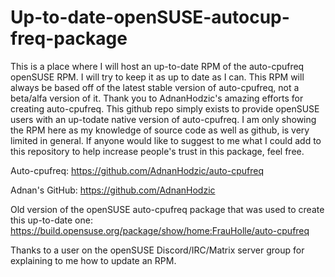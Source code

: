 # Up-to-date-openSUSE-autocup-freq-package
This is a place where I will host an up-to-date RPM of the auto-cpufreq openSUSE RPM. I will try to keep it as up to date as I can. This RPM will always be based off of the latest stable version of auto-cpufreq, not a beta/alfa version of it. 
Thank you to AdnanHodzic's amazing efforts for creating auto-cpufreq. This github repo simply exists to provide openSUSE users with an up-todate native version of auto-cpufreq. I am only showing the RPM here as my knowledge of source code as well as github, is very limited in general. If anyone would like to suggest to me what I could add to this repository to help increase people's trust in this package, feel free. 

Auto-cpufreq: https://github.com/AdnanHodzic/auto-cpufreq

Adnan's GitHub: https://github.com/AdnanHodzic

Old version of the openSUSE auto-cpufreq package that was used to create this up-to-date one: https://build.opensuse.org/package/show/home:FrauHolle/auto-cpufreq

Thanks to a user on the openSUSE Discord/IRC/Matrix server group for explaining to me how to update an RPM. 
